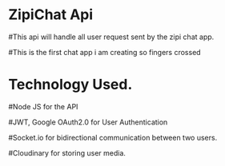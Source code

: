 # ZipiChat Api 

#This api will handle all user request sent by the zipi chat app.

#This is the first chat app i am creating so fingers crossed

# Technology Used.

#Node JS for the API

#JWT, Google OAuth2.0 for User Authentication

#Socket.io for bidirectional communication between two users.

#Cloudinary for storing user media.
